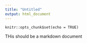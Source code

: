 ```yaml
---
title: "Untitled"
output: html_document
---
```


```{r setup, include=FALSE}
knitr::opts_chunk$set(echo = TRUE)

```
THis should be a markdown document
